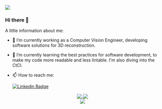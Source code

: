 <!--
**IanRiera/IanRiera** is a ✨ _special_ ✨ repository because its `README.md` (this file) appears on your GitHub profile.

Here are some ideas to get you started:

- 🔭 I’m currently working on ...
- 🌱 I’m currently learning ...
- 👯 I’m looking to collaborate on ...
- 🤔 I’m looking for help with ...
- 💬 Ask me about ...
- 📫 How to reach me: ...
- 😄 Pronouns: ...
- ⚡ Fun fact: ...
-->
![](https://komarev.com/ghpvc/?username=IanRiera&style=plastic)

### Hi there 👋
A little information about me:
- 🔭 I’m currently working as a Computer Vision Engineer, developing software solutions for 3D reconstruction.

- 🌱 I’m currently learning the best practices for software development, to make my code more readable and less lintable. I'm also diving into the CtCI.

- 📫 How to reach me:

  [![Linkedin Badge](https://img.shields.io/badge/-Ian_Riera_Smolinska-blue?style=flat&logo=Linkedin&logoColor=white)](https://www.linkedin.com/in/ianrierasmolinska/)

<div align="center">
  <a href="https://github-readme-stats.vercel.app/api?username=IanRiera&show_icons=true&theme=great-gatsby&count_private=true&include_all_commits=true">
    <img align="center" src="https://github-readme-stats.vercel.app/api?username=IanRiera&show_icons=true&theme=great-gatsby&count_private=true&include_all_commits=true" />
  </a>
  <a href="https://github-readme-streak-stats.herokuapp.com?user=IanRiera&theme=great-gatsby&date_format=j%20M%5B%20Y%5D&count_private=true">
    <img align="center" src="https://github-readme-streak-stats.herokuapp.com?user=IanRiera&theme=great-gatsby&date_format=j%20M%5B%20Y%5D&count_private=true" />
  </a>
</div>

<div align="center">
  <div>
    <a href="https://github-readme-stats.vercel.app/api/top-langs/?username=IanRiera&layout=compact&theme=great-gatsby&count_private=true">
      <img align="center" src="https://github-readme-stats.vercel.app/api/top-langs/?username=IanRiera&layout=compact&theme=great-gatsby&count_private=true" />
    </a>
 </div>
</div>

